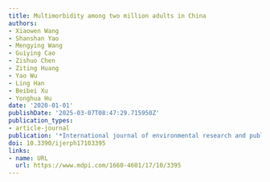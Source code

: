 ```yaml
---
title: Multimorbidity among two million adults in China
authors:
- Xiaowen Wang
- Shanshan Yao
- Mengying Wang
- Guiying Cao
- Zishuo Chen
- Ziting Huang
- Yao Wu
- Ling Han
- Beibei Xu
- Yonghua Hu
date: '2020-01-01'
publishDate: '2025-03-07T08:47:29.715950Z'
publication_types:
- article-journal
publication: '*International journal of environmental research and public health*'
doi: 10.3390/ijerph17103395
links:
- name: URL
  url: https://www.mdpi.com/1660-4601/17/10/3395
---
```


